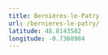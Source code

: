 ```yaml
---
title: Bernières-le-Patry
url: /bernieres-le-patry/
latitude: 48.8143582
longitude: -0.7360984
---
```

